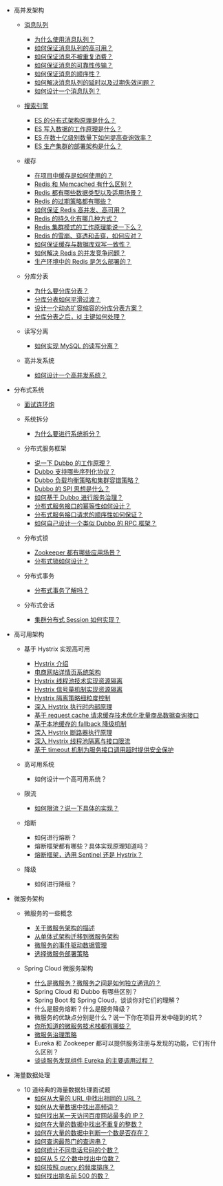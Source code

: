 - 高并发架构

    - [消息队列](./docs/high-concurrency/mq-interview.md)
        - [为什么使用消息队列？](./docs/high-concurrency/why-mq.md)
        - [如何保证消息队列的高可用？](./docs/high-concurrency/how-to-ensure-high-availability-of-message-queues.md)
        - [如何保证消息不被重复消费？](./docs/high-concurrency/how-to-ensure-that-messages-are-not-repeatedly-consumed.md)
        - [如何保证消息的可靠性传输？](./docs/high-concurrency/how-to-ensure-the-reliable-transmission-of-messages.md)
        - [如何保证消息的顺序性？](./docs/high-concurrency/how-to-ensure-the-order-of-messages.md)
        - [如何解决消息队列的延时以及过期失效问题？](./docs/high-concurrency/mq-time-delay-and-expired-failure.md)
        - [如何设计一个消息队列？](./docs/high-concurrency/mq-design.md)

    - [搜索引擎](./docs/high-concurrency/es-introduction.md)
        - [ES 的分布式架构原理是什么？](./docs/high-concurrency/es-architecture.md)
        - [ES 写入数据的工作原理是什么？](./docs/high-concurrency/es-write-query-search.md)
        - [ES 在数十亿级别数量下如何提高查询效率？](./docs/high-concurrency/es-optimizing-query-performance.md)
        - [ES 生产集群的部署架构是什么？](./docs/high-concurrency/es-production-cluster.md)

    - 缓存
        - [在项目中缓存是如何使用的？](./docs/high-concurrency/why-cache.md)
        - [Redis 和 Memcached 有什么区别？](./docs/high-concurrency/redis-single-thread-model.md)
        - [Redis 都有哪些数据类型以及适用场景？](./docs/high-concurrency/redis-data-types.md)
        - [Redis 的过期策略都有哪些？](./docs/high-concurrency/redis-expiration-policies-and-lru.md)
        - [如何保证 Redis 高并发、高可用？](./docs/high-concurrency/how-to-ensure-high-concurrency-and-high-availability-of-redis.md)
        - [Redis 的持久化有哪几种方式？](./docs/high-concurrency/redis-persistence.md)
        - [Redis 集群模式的工作原理能说一下么？](./docs/high-concurrency/redis-cluster.md)
        - [Redis 的雪崩、穿透和击穿，如何应对？](./docs/high-concurrency/redis-caching-avalanche-and-caching-penetration.md)
        - [如何保证缓存与数据库双写一致性？](./docs/high-concurrency/redis-consistence.md)
        - [如何解决 Redis 的并发竞争问题？](./docs/high-concurrency/redis-cas.md)
        - [生产环境中的 Redis 是怎么部署的？](./docs/high-concurrency/redis-production-environment.md)

    - 分库分表
        - [为什么要分库分表？](./docs/high-concurrency/database-shard.md)
        - [分库分表如何平滑过渡？](./docs/high-concurrency/database-shard-method.md)
        - [设计一个动态扩容缩容的分库分表方案？](./docs/high-concurrency/database-shard-dynamic-expand.md)
        - [分库分表之后，id 主键如何处理？](./docs/high-concurrency/database-shard-global-id-generate.md)

    - 读写分离
        - [如何实现 MySQL 的读写分离？](./docs/high-concurrency/mysql-read-write-separation.md)

    - 高并发系统
        - [如何设计一个高并发系统？](./docs/high-concurrency/high-concurrency-design.md)

* 分布式系统
    - [面试连环炮](./docs/distributed-system/distributed-system-interview.md)
    - 系统拆分
        - [为什么要进行系统拆分？](./docs/distributed-system/why-dubbo.md)

    - 分布式服务框架
        - [说一下 Dubbo 的工作原理？](./docs/distributed-system/dubbo-operating-principle.md)
        - [Dubbo 支持哪些序列化协议？](./docs/distributed-system/dubbo-serialization-protocol.md)
        - [Dubbo 负载均衡策略和集群容错策略？](./docs/distributed-system/dubbo-load-balancing.md)
        - [Dubbo 的 SPI 思想是什么？](./docs/distributed-system/dubbo-spi.md)
        - [如何基于 Dubbo 进行服务治理？](./docs/distributed-system/dubbo-service-management.md)
        - [分布式服务接口的幂等性如何设计？](./docs/distributed-system/distributed-system-idempotency.md)
        - [分布式服务接口请求的顺序性如何保证？](./docs/distributed-system/distributed-system-request-sequence.md)
        - [如何自己设计一个类似 Dubbo 的 RPC 框架？](./docs/distributed-system/dubbo-rpc-design.md)

    - 分布式锁
        - [Zookeeper 都有哪些应用场景？](./docs/distributed-system/zookeeper-application-scenarios.md)
        - [分布式锁如何设计？](./docs/distributed-system/distributed-lock-redis-vs-zookeeper.md)

    - 分布式事务
        - [分布式事务了解吗？](./docs/distributed-system/distributed-transaction.md)

    - 分布式会话
        - [集群分布式 Session 如何实现？](./docs/distributed-system/distributed-session.md)

* 高可用架构
    - 基于 Hystrix 实现高可用
        - [Hystrix 介绍](./docs/high-availability/hystrix-introduction.md)
        - [电商网站详情页系统架构](./docs/high-availability/e-commerce-website-detail-page-architecture.md)
        - [Hystrix 线程池技术实现资源隔离](./docs/high-availability/hystrix-thread-pool-isolation.md)
        - [Hystrix 信号量机制实现资源隔离](./docs/high-availability/hystrix-semphore-isolation.md)
        - [Hystrix 隔离策略细粒度控制](./docs/high-availability/hystrix-execution-isolation.md)
        - [深入 Hystrix 执行时内部原理](./docs/high-availability/hystrix-process.md)
        - [基于 request cache 请求缓存技术优化批量商品数据查询接口](./docs/high-availability/hystrix-request-cache.md)
        - [基于本地缓存的 fallback 降级机制](./docs/high-availability/hystrix-fallback.md)
        - [深入 Hystrix 断路器执行原理](./docs/high-availability/hystrix-circuit-breaker.md)
        - [深入 Hystrix 线程池隔离与接口限流](./docs/high-availability/hystrix-thread-pool-current-limiting.md)
        - [基于 timeout 机制为服务接口调用超时提供安全保护](./docs/high-availability/hystrix-timeout.md)

    - 高可用系统
        - 如何设计一个高可用系统？

    - 限流
        - [如何限流？说一下具体的实现？](/docs/high-concurrency/huifer-how-to-limit-current.md)

    - 熔断
        - 如何进行熔断？
        - 熔断框架都有哪些？具体实现原理知道吗？
        - [熔断框架，选用 Sentinel 还是 Hystrix？](./docs/high-availability/sentinel-vs-hystrix.md)

    - 降级
        - 如何进行降级？

* 微服务架构
    - 微服务的一些概念
        - [关于微服务架构的描述](./docs/micro-services/microservices-introduction.md)
        - [从单体式架构迁移到微服务架构](./docs/micro-services/migrating-from-a-monolithic-architecture-to-a-microservices-architecture.md)
        - [微服务的事件驱动数据管理](./docs/micro-services/event-driven-data-management-for-microservices.md)
        - [选择微服务部署策略](./docs/micro-services/choose-microservice-deployment-strategy.md)

    - Spring Cloud 微服务架构
        - [什么是微服务？微服务之间是如何独立通讯的？](/docs/micro-services/huifer-what's-microservice-how-to-communicate.md)
        - Spring Cloud 和 Dubbo 有哪些区别？
        - Spring Boot 和 Spring Cloud，谈谈你对它们的理解？
        - 什么是服务熔断？什么是服务降级？
        - 微服务的优缺点分别是什么？说一下你在项目开发中碰到的坑？
        - [你所知道的微服务技术栈都有哪些？](/docs/micro-services/huifer-micro-services-technology-stack.md)
        - [微服务治理策略](/docs/micro-services/huifer-micro-service-governance.md)
        - Eureka 和 Zookeeper 都可以提供服务注册与发现的功能，它们有什么区别？
        - [谈谈服务发现组件 Eureka 的主要调用过程？](/docs/micro-services/how-eureka-enable-service-discovery-and-service-registration.md)

* 海量数据处理
    - 10 道经典的海量数据处理面试题
        - [如何从大量的 URL 中找出相同的 URL？](./docs/big-data/find-common-urls.md)
        - [如何从大量数据中找出高频词？](./docs/big-data/find-top-100-words.md)
        - [如何找出某一天访问百度网站最多的 IP？](./docs/big-data/find-top-1-ip.md)
        - [如何在大量的数据中找出不重复的整数？](./docs/big-data/find-no-repeat-number.md)
        - [如何在大量的数据中判断一个数是否存在？](./docs/big-data/find-a-number-if-exists.md)
        - [如何查询最热门的查询串？](./docs/big-data/find-hotest-query-string.md)
        - [如何统计不同电话号码的个数？](./docs/big-data/count-different-phone-numbers.md)
        - [如何从 5 亿个数中找出中位数？](./docs/big-data/find-mid-value-in-500-millions.md)
        - [如何按照 query 的频度排序？](./docs/big-data/sort-the-query-strings-by-counts.md)
        - [如何找出排名前 500 的数？](./docs/big-data/find-rank-top-500-numbers.md)
